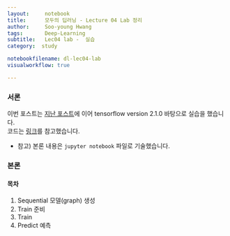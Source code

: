 ```yaml
---
layout:     notebook
title:      모두의 딥러닝 - Lecture 04 Lab 정리
author:     Soo-young Hwang
tags: 		Deep-Learning
subtitle:  	Lec04 lab -  실습
category:  study

notebookfilename: dl-lec04-lab     
visualworkflow: true

---
```



### 서론
이번 포스트는 [지난 포스트](https://swimminghwang.github.io/study/2020/08/10/dl-lec04/)에 이어 tensorflow version 2.1.0 바탕으로 실습을 했습니다.    
코드는 [링크](https://github.com/hunkim/DeepLearningZeroToAll/blob/master/tf2/tf2-04-1-multi_variable_linear_regression.py)를 참고했습니다.   

- 참고) 본론 내용은 `jupyter notebook` 파일로 기술했습니다.   


### 본론

#### 목차


1. Sequential 모델(graph) 생성
2. Train 준비
3. Train
4. Predict 예측







